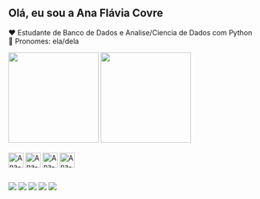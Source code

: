 ## Olá, eu sou a Ana Flávia Covre 

❤️ Estudante de Banco de Dados e Analise/Ciencia de Dados com Python<br>
👧 Pronomes: ela/dela

<div>
<img height="180em" src="https://github-readme-stats.vercel.app/api?username=anaflaviacv&show_icons=true&theme=radical"/>
<img height="180em" src="https://github-readme-stats.vercel.app/api/top-langs/?username=anaflaviacv&layout=compact&theme=radical"/>
</div>
  
<div style="display: inline_block"><br>
     
  <img align="center" alt="Ana-python" height="30" whidth="40" src="https://cdn.jsdelivr.net/gh/devicons/devicon/icons/python/python-original.svg" />
  <img align="center" alt="Ana-jupiter" height="30" whidth="40" src="https://cdn.jsdelivr.net/gh/devicons/devicon/icons/jupyter/jupyter-original-wordmark.svg" />
  <img align="center" alt="Ana-mysql" height="30" whidth="40" src="https://cdn.jsdelivr.net/gh/devicons/devicon/icons/mysql/mysql-original-wordmark.svg" />
  <img align="center" alt="Ana-vscode" height="30" whidth="40"  src="https://cdn.jsdelivr.net/gh/devicons/devicon/icons/vscode/vscode-original.svg" />     
   </div>  

   
##

<div>
 
  <a href="https://www.instagram.com/anafviaaa/" target="_blank"><img src="https://img.shields.io/badge/Instagram-E4405F?style=for-the-badge&logo=instagram&logoColor=white" target="_blank"></a>
  <a href="https://www.linkedin.com/in/ana-flavia-covre/" target="_blank"><img src="https://img.shields.io/badge/LinkedIn-0077B5?style=for-the-badge&logo=linkedin&logoColor=white" target="_blank"></a>
 <a href="https://github.com/anaflaviacv" target="_blank"><img src="https://img.shields.io/badge/GitHub-100000?style=for-the-badge&logo=github&logoColor=white" target="_blank"></a>
 <a href="anaflaviacovre@gmail.com" target="_blank"><img src="https://img.shields.io/badge/Gmail-D14836?style=for-the-badge&logo=gmail&logoColor=white" target="_blank"></a>
 <a href="https://discord.com/channels/@me" target="_blank"><img src="https://img.shields.io/badge/Discord-7289DA?style=for-the-badge&logo=discord&logoColor=white" target="_blank"></a>
</div>

##

